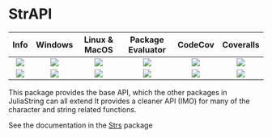 # StrAPI

| **Info** | **Windows** | **Linux & MacOS** | **Package Evaluator** | **CodeCov** | **Coveralls** |
|:------------------:|:------------------:|:---------------------:|:-----------------:|:---------------------:|:-----------------:|
| [![][license-img]][license-url] | [![][app-s-img]][app-s-url] | [![][travis-s-img]][travis-url] | [![][pkg-s-img]][pkg-s-url] | [![][codecov-img]][codecov-url] | [![][coverall-s-img]][coverall-s-url]
| [![][gitter-img]][gitter-url] | [![][app-m-img]][app-m-url] | [![][travis-m-img]][travis-url] | [![][pkg-m-img]][pkg-m-url] | [![][codecov-img]][codecov-url] | [![][coverall-m-img]][coverall-m-url]

[license-img]:  http://img.shields.io/badge/license-MIT-brightgreen.svg?style=flat
[license-url]:  LICENSE.md

[gitter-img]:   https://badges.gitter.im/Join%20Chat.svg
[gitter-url]:   https://gitter.im/JuliaString/Lobby?utm_source=badge&utm_medium=badge&utm_campaign=pr-badge

[travis-url]:   https://travis-ci.org/JuliaString/StrAPI.jl
[travis-s-img]: https://travis-ci.org/JuliaString/StrAPI.jl.svg
[travis-m-img]: https://travis-ci.org/JuliaString/StrAPI.jl.svg?branch=master

[app-s-url]:    https://ci.appveyor.com/project/ScottPJones/strapi-jl
[app-m-url]:    https://ci.appveyor.com/project/ScottPJones/strapi-jl/branch/master
[app-s-img]:    https://ci.appveyor.com/api/projects/status/pyw9o1y3wywo95tt?svg=true
[app-m-img]:    https://ci.appveyor.com/api/projects/status/pyw9o1y3wywo95tt/branch/master?svg=true

[pkg-s-url]:    http://pkg.julialang.org/detail/StrAPI
[pkg-m-url]:    http://pkg.julialang.org/detail/StrAPI
[pkg-s-img]:    http://pkg.julialang.org/badges/StrAPI_0.6.svg
[pkg-m-img]:    http://pkg.julialang.org/badges/StrAPI_0.7.svg

[codecov-url]:  https://codecov.io/gh/JuliaString/StrAPI.jl
[codecov-img]:  https://codecov.io/gh/JuliaString/StrAPI.jl/branch/master/graph/badge.svg

[coverall-s-url]: https://coveralls.io/github/JuliaString/StrAPI.jl
[coverall-m-url]: https://coveralls.io/github/JuliaString/StrAPI.jl?branch=master
[coverall-s-img]: https://coveralls.io/repos/github/JuliaString/StrAPI.jl/badge.svg
[coverall-m-img]: https://coveralls.io/repos/github/JuliaString/StrAPI.jl/badge.svg?branch=master

This package provides the base API, which the other packages in JuliaString can all extend
It provides a cleaner API (IMO) for many of the character and string related functions.

See the documentation in the [Strs](https://github.com/JuliaString/Strs.jl) package
